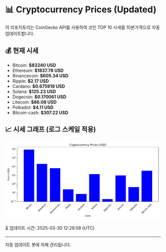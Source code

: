 
# 📊 Cryptocurrency Prices (Updated)

이 리포지토리는 CoinGecko API를 사용하여 코인 TOP 10 시세를 10분가격으로 자동 업데이트합니다.

## 💰 현재 시세
- Bitcoin: **$83240 USD**
- Ethereum: **$1837.78 USD**
- Binancecoin: **$605.34 USD**
- Ripple: **$2.17 USD**
- Cardano: **$0.675918 USD**
- Solana: **$125.23 USD**
- Dogecoin: **$0.170061 USD**
- Litecoin: **$86.08 USD**
- Polkadot: **$4.11 USD**
- Bitcoin-cash: **$307.22 USD**

## 📈 시세 그래프 (로그 스케일 적용)
![Crypto Prices](crypto_prices.png)

⏳ 업데이트 시간: 2025-03-30 12:29:58 (UTC)

---
자동 업데이트 봇에 의해 관리됩니다.
